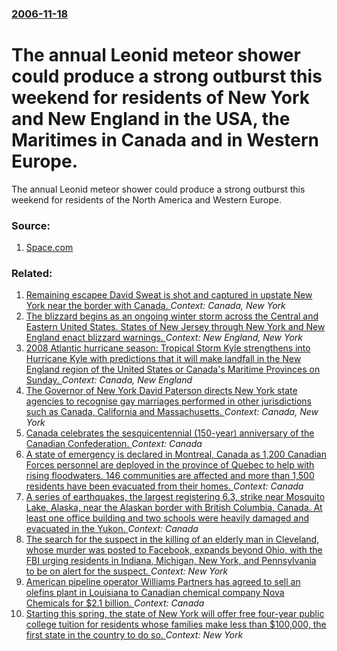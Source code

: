 ### [2006-11-18](/news/2006/11/18/index.md)

#  The annual Leonid meteor shower could produce a strong outburst this weekend for residents of New York and New England in the USA, the Maritimes in Canada and in Western Europe. 

The annual Leonid meteor shower could produce a strong outburst this weekend for residents of the North America and Western Europe. 


### Source:

1. [Space.com](http://www.space.com/spacewatch/061114_leonid_news.html)

### Related:

1. [Remaining escapee David Sweat is shot and captured in upstate New York near the border with Canada. ](/news/2015/06/28/remaining-escapee-david-sweat-is-shot-and-captured-in-upstate-new-york-near-the-border-with-canada.md) _Context: Canada, New York_
2. [The blizzard begins as an ongoing winter storm across the Central and Eastern United States. States of New Jersey through New York and New England enact blizzard warnings. ](/news/2015/01/26/the-blizzard-begins-as-an-ongoing-winter-storm-across-the-central-and-eastern-united-states-states-of-new-jersey-through-new-york-and-new-e.md) _Context: New England, New York_
3. [ 2008 Atlantic hurricane season: Tropical Storm Kyle strengthens into Hurricane Kyle with predictions that it will make landfall in the New England region of the United States or Canada's Maritime Provinces on Sunday. ](/news/2008/09/27/2008-atlantic-hurricane-season-tropical-storm-kyle-strengthens-into-hurricane-kyle-with-predictions-that-it-will-make-landfall-in-the-new.md) _Context: Canada, New England_
4. [ The Governor of New York David Paterson directs New York state agencies to recognise gay marriages performed in other jurisdictions such as Canada, California and Massachusetts. ](/news/2008/05/28/the-governor-of-new-york-david-paterson-directs-new-york-state-agencies-to-recognise-gay-marriages-performed-in-other-jurisdictions-such-as.md) _Context: Canada, New York_
5. [Canada celebrates the sesquicentennial (150-year) anniversary of the Canadian Confederation. ](/news/2017/07/1/canada-celebrates-the-sesquicentennial-150-year-anniversary-of-the-canadian-confederation.md) _Context: Canada_
6. [A state of emergency is declared in Montreal, Canada as 1,200 Canadian Forces personnel are deployed in the province of Quebec to help with rising floodwaters. 146 communities are affected and more than 1,500 residents have been evacuated from their homes. ](/news/2017/05/7/a-state-of-emergency-is-declared-in-montreal-canada-as-1-200-canadian-forces-personnel-are-deployed-in-the-province-of-quebec-to-help-with.md) _Context: Canada_
7. [A series of earthquakes, the largest registering 6.3, strike near Mosquito Lake, Alaska, near the Alaskan border with British Columbia, Canada. At least one office building and two schools were heavily damaged and evacuated in the Yukon. ](/news/2017/05/1/a-series-of-earthquakes-the-largest-registering-6-3-strike-near-mosquito-lake-alaska-near-the-alaskan-border-with-british-columbia-cana.md) _Context: Canada_
8. [The search for the suspect in the killing of an elderly man in Cleveland, whose murder was posted to Facebook, expands beyond Ohio, with the FBI urging residents in Indiana, Michigan, New York, and Pennsylvania to be on alert for the suspect. ](/news/2017/04/17/the-search-for-the-suspect-in-the-killing-of-an-elderly-man-in-cleveland-whose-murder-was-posted-to-facebook-expands-beyond-ohio-with-the.md) _Context: New York_
9. [American pipeline operator Williams Partners has agreed to sell an olefins plant in Louisiana to Canadian chemical company Nova Chemicals for $2.1 billion. ](/news/2017/04/17/american-pipeline-operator-williams-partners-has-agreed-to-sell-an-olefins-plant-in-louisiana-to-canadian-chemical-company-nova-chemicals-fo.md) _Context: Canada_
10. [Starting this spring, the state of New York will offer free four-year public college tuition for residents whose families make less than $100,000, the first state in the country to do so. ](/news/2017/04/10/starting-this-spring-the-state-of-new-york-will-offer-free-four-year-public-college-tuition-for-residents-whose-families-make-less-than-10.md) _Context: New York_
